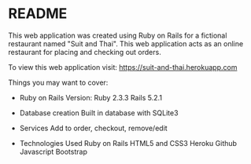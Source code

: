 # README

This web application was created using Ruby on Rails for a fictional restaurant named "Suit and Thai".
This web application acts as an online restaurant for placing and checking out orders.


To view this web application visit: https://suit-and-thai.herokuapp.com

Things you may want to cover:

* Ruby on Rails Version:
  Ruby 2.3.3
  Rails 5.2.1

* Database creation
  Built in database with SQLite3

* Services
  Add to order, checkout, remove/edit
  
* Technologies Used
  Ruby on Rails
  HTML5 and CSS3
  Heroku
  Github
  Javascript
  Bootstrap
  
